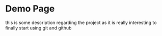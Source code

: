 # Demo Page

this is some description regarding the project as it is really interesting to finally start using git and github
